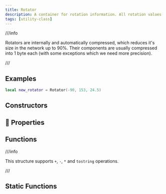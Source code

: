 ```yaml
---
title: Rotator
description: A container for rotation information. All rotation values are stored in degrees.
tags: [utility-class]
---
```


<HeaderDeclaration type="Struct" name="Rotator" open_source_url="Classes/Rotator.lua" />

///info

Rotators are internally and automatically compressed, which reduces it's size in the network up to 90%. Their components are usually compressed into 1 byte each (with some exceptions which we need more precision).

///


## Examples

```lua
local new_rotator = Rotator(-90, 153, 24.5)
```


## Constructors

<ConstructorDeclaration type="Struct" name="Rotator" />


## 🧽 Properties

<PropertiesDeclaration type="Struct" name="Rotator" />


## Functions

///info

This structure supports `+`, `-`, `*` and `tostring` operations.

///

<FunctionsDeclaration type="Struct" name="Rotator" />


## Static Functions

<StaticFunctionsDeclaration type="Struct" name="Rotator" />
